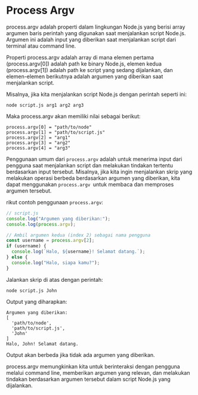 # Process Argv

process.argv adalah properti dalam lingkungan Node.js yang berisi array argumen baris perintah yang digunakan saat menjalankan script Node.js. Argumen ini adalah input yang diberikan saat menjalankan script dari terminal atau command line.

Properti process.argv adalah array di mana elemen pertama (process.argv[0]) adalah path ke binary Node.js, elemen kedua (process.argv[1]) adalah path ke script yang sedang dijalankan, dan elemen-elemen berikutnya adalah argumen yang diberikan saat menjalankan script.

Misalnya, jika kita menjalankan script Node.js dengan perintah seperti ini:

```
node script.js arg1 arg2 arg3
```

Maka process.argv akan memiliki nilai sebagai berikut:
```
process.argv[0] = "path/to/node"
process.argv[1] = "path/to/script.js"
process.argv[2] = "arg1"
process.argv[3] = "arg2"
process.argv[4] = "arg3"
```

Penggunaan umum dari `process.argv` adalah untuk menerima input dari pengguna saat menjalankan script dan melakukan tindakan tertentu berdasarkan input tersebut. Misalnya, jika kita ingin menjalankan skrip yang melakukan operasi berbeda berdasarkan argumen yang diberikan, kita dapat menggunakan `process.argv `untuk membaca dan memproses argumen tersebut.

rikut contoh penggunaan `process.argv`:

```js
// script.js
console.log("Argumen yang diberikan:");
console.log(process.argv);

// Ambil argumen kedua (index 2) sebagai nama pengguna
const username = process.argv[2];
if (username) {
  console.log(`Halo, ${username}! Selamat datang.`);
} else {
  console.log("Halo, siapa kamu?");
}
```

Jalankan skrip di atas dengan perintah:
```
node script.js John
```

Output yang diharapkan:
```
Argumen yang diberikan:
[
  'path/to/node',
  'path/to/script.js',
  'John'
]
Halo, John! Selamat datang.
```
Output akan berbeda jika tidak ada argumen yang diberikan.

process.argv memungkinkan kita untuk berinteraksi dengan pengguna melalui command line, memberikan argumen yang relevan, dan melakukan tindakan berdasarkan argumen tersebut dalam script Node.js yang dijalankan.
